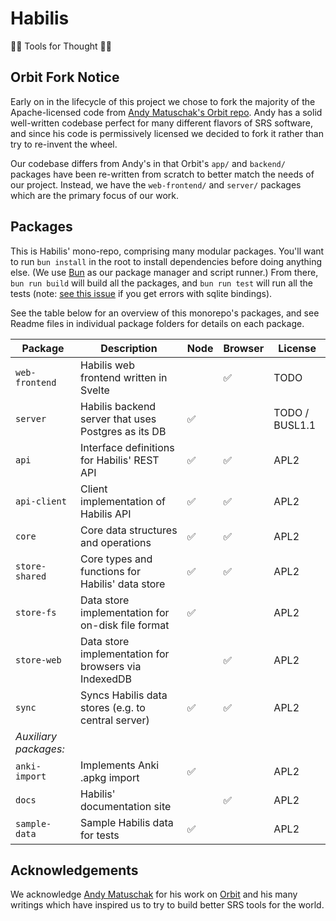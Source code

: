 # Habilis

🧠🔨 Tools for Thought 🧠🔨

## Orbit Fork Notice

Early on in the lifecycle of this project we chose to fork the majority of the
Apache-licensed code from
[Andy Matuschak's Orbit repo](https://github.com/andymatuschak/orbit). Andy has
a solid well-written codebase perfect for many different flavors of SRS
software, and since his code is permissively licensed we decided to fork it
rather than try to re-invent the wheel.

Our codebase differs from Andy's in that Orbit's `app/` and `backend/` packages
have been re-written from scratch to better match the needs of our project.
Instead, we have the `web-frontend/` and `server/` packages which are the
primary focus of our work.

## Packages

This is Habilis' mono-repo, comprising many modular packages. You'll want to run
`bun install` in the root to install dependencies before doing anything else.
(We use [Bun](https://bun.sh) as our package manager and script runner.) From
there, `bun run build` will build all the packages, and `bun run test` will run
all the tests (note:
[see this issue](https://github.com/oven-sh/bun/issues/7448) if you get errors
with sqlite bindings).

See the table below for an overview of this monorepo's packages, and see Readme
files in individual package folders for details on each package.

| Package               | Description                                          | Node | Browser | License        |
| --------------------- | ---------------------------------------------------- | ---- | ------- | -------------- |
| `web-frontend`        | Habilis web frontend written in Svelte               |      | ✅      | TODO           |
| `server`              | Habilis backend server that uses Postgres as its DB  | ✅   |         | TODO / BUSL1.1 |
| `api`                 | Interface definitions for Habilis' REST API          | ✅   | ✅      | APL2           |
| `api-client`          | Client implementation of Habilis API                 | ✅   | ✅      | APL2           |
| `core`                | Core data structures and operations                  | ✅   | ✅      | APL2           |
| `store-shared`        | Core types and functions for Habilis' data store     | ✅   | ✅      | APL2           |
| `store-fs`            | Data store implementation for on-disk file format    | ✅   |         | APL2           |
| `store-web`           | Data store implementation for browsers via IndexedDB |      | ✅      | APL2           |
| `sync`                | Syncs Habilis data stores (e.g. to central server)   | ✅   | ✅      | APL2           |
| _Auxiliary packages:_ |                                                      |      |         |                |
| `anki-import`         | Implements Anki .apkg import                         | ✅   |         | APL2           |
| `docs`                | Habilis' documentation site                          |      | ✅      | APL2           |
| `sample-data`         | Sample Habilis data for tests                        | ✅   |         | APL2           |

## Acknowledgements

We acknowledge [Andy Matuschak](https://andymatuschak.org) for his work on
[Orbit](https://github.com/andymatuschak/orbit) and his many writings which have
inspired us to try to build better SRS tools for the world.
